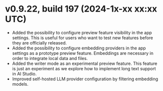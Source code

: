 # v0.9.22, build 197 (2024-1x-xx xx:xx UTC)
- Added the possibility to configure preview feature visibility in the app settings. This is useful for users who want to test new features before they are officially released.
- Added the possibility to configure embedding providers in the app settings as a prototype preview feature. Embeddings are necessary in order to integrate local data and files.
- Added the writer mode as an experimental preview feature. This feature is just an experiment as we explore how to implement long text support in AI Studio.
- Improved self-hosted LLM provider configuration by filtering embedding models.